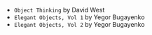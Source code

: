 * ```Object Thinking``` by David West
* ```Elegant Objects, Vol 1``` by Yegor Bugayenko
* ```Elegant Objects, Vol 2``` by Yegor Bugayenko
